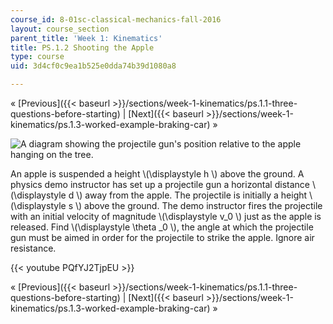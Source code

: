 ```yaml
---
course_id: 8-01sc-classical-mechanics-fall-2016
layout: course_section
parent_title: 'Week 1: Kinematics'
title: PS.1.2 Shooting the Apple
type: course
uid: 3d4cf0c9ea1b525e0dda74b39d1080a8

---
```


« [Previous]({{< baseurl >}}/sections/week-1-kinematics/ps.1.1-three-questions-before-starting) | [Next]({{< baseurl >}}/sections/week-1-kinematics/ps.1.3-worked-example-braking-car) »

![A diagram showing the projectile gun's position relative to the apple hanging on the tree.](/coursemedia/8-01sc-classical-mechanics-fall-2016/56f8dd967450729c091f83315a6e971b_week1ps1_3.svg)

An apple is suspended a height \\(\\displaystyle h \\) above the ground. A physics demo instructor has set up a projectile gun a horizontal distance \\(\\displaystyle d \\) away from the apple. The projectile is initially a height \\(\\displaystyle s \\) above the ground. The demo instructor fires the projectile with an initial velocity of magnitude \\(\\displaystyle v\_0 \\) just as the apple is released. Find \\(\\displaystyle \\theta \_0 \\), the angle at which the projectile gun must be aimed in order for the projectile to strike the apple. Ignore air resistance.

{{< youtube PQfYJ2TjpEU >}}

« [Previous]({{< baseurl >}}/sections/week-1-kinematics/ps.1.1-three-questions-before-starting) | [Next]({{< baseurl >}}/sections/week-1-kinematics/ps.1.3-worked-example-braking-car) »
